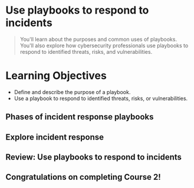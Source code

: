 # Use playbooks to respond to incidents
> You'll learn about the purposes and common uses of playbooks. You'll also explore how cybersecurity professionals use playbooks to respond to identified threats, risks, and vulnerabilities.
# Learning Objectives
- Define and describe the purpose of a playbook.
- Use a playbook to respond to identified threats, risks, or vulnerabilities.
## Phases of incident response playbooks
## Explore incident response
## Review: Use playbooks to respond to incidents
## Congratulations on completing Course 2!
